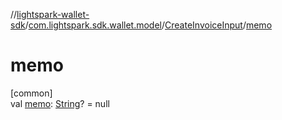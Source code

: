 //[lightspark-wallet-sdk](../../../index.md)/[com.lightspark.sdk.wallet.model](../index.md)/[CreateInvoiceInput](index.md)/[memo](memo.md)

# memo

[common]\
val [memo](memo.md): [String](https://kotlinlang.org/api/latest/jvm/stdlib/kotlin/-string/index.html)? = null
